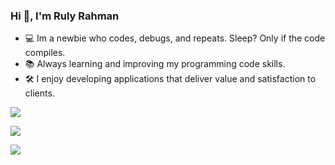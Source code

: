 <p></p>
<h3>Hi 👋, I'm Ruly Rahman</h3>

- 💻 Im a newbie who codes, debugs, and repeats. Sleep? Only if the code compiles.
- 📚 Always learning and improving my programming code skills.
- 🛠️ I enjoy developing applications that deliver value and satisfaction to clients.

![](https://github-profile-trophy.vercel.app/?username=rulyrahman&theme=onedark&no-frame=false&no-bg=true&margin-w=4)

![](https://github-readme-stats.vercel.app/api?username=rulyrahman&theme=dark&hide_border=false&include_all_commits=false&count_private=false)

![](https://github-readme-stats.vercel.app/api/top-langs/?username=rulyrahman&theme=dark&hide_border=false&include_all_commits=false&count_private=false&layout=compact)
